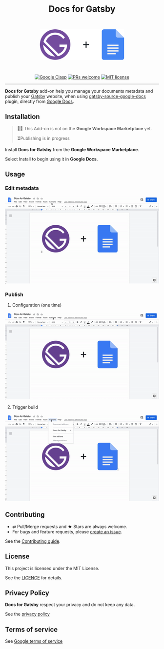 <div align="center">
  <h1>Docs for Gatsby</h1>
  <br/>
  <p>
    <img src="./extra/logo.png" alt="Docs for Gatsby" height="100px">
  </p>
  <br/>

[![Google Clasp][badge-clasp]](https://github.com/google/clasp)
[![PRs welcome][badge-prs]](#contributing)
[![MIT license][badge-licence]](./LICENCE.md)

</div>

---

**Docs for Gatsby** add-on help you manage your documents metadata and publish your [Gatsby](https://www.gatsbyjs.com) website, when using [gatsby-source-google-docs](https://github.com/cedricdelpoux/gatsby-source-google-docs) plugin,
directly from [Google Docs](https://drive.google.com/).

## Installation

> 🤚🏻 This Add-on is not on the **Google Workspace Marketplace** yet.
>
> ⏳Publishing is in progress

Install **Docs for Gatsby** from the **Google Workspace Marketplace**.

Select Install to begin using it in **Google Docs**.

## Usage

### Edit metadata

![Metadata](./extra/metadata.gif)

### Publish

1. Configuration (one time)

![Settings](./extra/settings.gif)

2. Trigger build

![Publish](./extra/publish.gif)

## Contributing

-   ⇄ Pull/Merge requests and ★ Stars are always welcome.
-   For bugs and feature requests, please [create an issue](https://github.com/cedricdelpoux/google-docs-for-gatsby/issues/new).

See the [Contributing guide](./CONTRIBUTING.md).

## License

This project is licensed under the MIT License.

See the [LICENCE](./LICENCE.md) for details.

## Privacy Policy

**Docs for Gatsby** respect your privacy and do not keep any data.

See the [privacy policy](./PRIVACY.md)

## Terms of service

See [Google terms of service](https://policies.google.com/terms)

[badge-licence]: https://img.shields.io/badge/license-MIT-blue.svg?style=flat-square
[badge-prs]: https://img.shields.io/badge/PRs-welcome-brightgreen.svg?style=flat-square
[badge-clasp]: https://img.shields.io/badge/built%20with-clasp-4285f4.svg?style=flat-square
